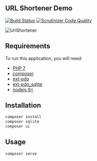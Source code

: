 ## URL Shortener Demo

[![Build Status](https://travis-ci.org/AlexMasterov/url-shortener-demo.svg)](https://travis-ci.org/AlexMasterov/url-shortener-demo)
[![Scrutinizer Code Quality](https://scrutinizer-ci.com/g/AlexMasterov/url-shortener-demo/badges/quality-score.png?b=master)](https://scrutinizer-ci.com/g/AlexMasterov/url-shortener-demo/?branch=master)

![UrlShortener](https://raw.githubusercontent.com/AlexMasterov/url-shortener-demo/master/url-shortener.png)

## Requirements
To run this application, you will need:

 * [PHP 7](https://secure.php.net/downloads.php)
 * [composer](https://getcomposer.org/)
 * [ext-pdo](https://secure.php.net/manual/en/book.pdo.php)
 * [ext-pdo_sqlite](https://secure.php.net/manual/en/ref.pdo-sqlite.php)
 * [nodejs 6+](https://nodejs.org/en/download/current/)

## Installation

```sh
composer install
composer sqlite
composer ui
```

## Usage

```sh
composer serve
```
